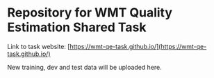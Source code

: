 # Repository for WMT Quality Estimation Shared Task

Link to task website: [https://wmt-qe-task.github.io/](https://wmt-qe-task.github.io/)

New training, dev and test data will be uploaded here.


